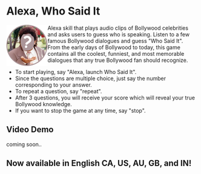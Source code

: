 # Alexa, Who Said It
<img align="left" width="109" src="images/wsi_logo-01.png">Alexa skill that plays audio clips of Bollywood celebrities and asks users to guess who is speaking. Listen to a few famous Bollywood dialogues and guess "Who Said It". From the early days of Bollywood to today, this game contains all the coolest, funniest, and most memorable dialogues that any true Bollywood fan should recognize.

- To start playing, say "Alexa, launch Who Said It".
- Since the questions are multiple choice, just say the number corresponding to your answer.
- To repeat a question, say "repeat".  
- After 3 questions, you will receive your score which will reveal your true Bollywood knowledge.
- If you want to stop the game at any time, say "stop".

## Video Demo
coming soon.. 

## Now available in English CA, US, AU, GB, and IN!
